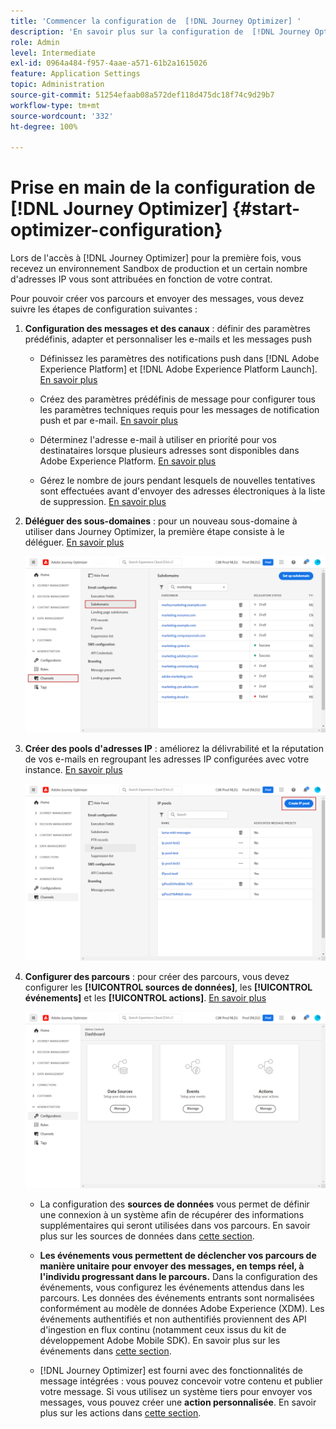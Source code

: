 ```yaml
---
title: 'Commencer la configuration de  [!DNL Journey Optimizer] '
description: 'En savoir plus sur la configuration de  [!DNL Journey Optimizer] '
role: Admin
level: Intermediate
exl-id: 0964a484-f957-4aae-a571-61b2a1615026
feature: Application Settings
topic: Administration
source-git-commit: 51254efaab08a572def118d475dc18f74c9d29b7
workflow-type: tm+mt
source-wordcount: '332'
ht-degree: 100%

---
```



# Prise en main de la configuration de [!DNL Journey Optimizer] {#start-optimizer-configuration}

Lors de l&#39;accès à [!DNL Journey Optimizer] pour la première fois, vous recevez un environnement Sandbox de production et un certain nombre d&#39;adresses IP vous sont attribuées en fonction de votre contrat.

Pour pouvoir créer vos parcours et envoyer des messages, vous devez suivre les étapes de configuration suivantes :

1. **Configuration des messages et des canaux** : définir des paramètres prédéfinis, adapter et personnaliser les e-mails et les messages push

   * Définissez les paramètres des notifications push dans [!DNL Adobe Experience Platform] et [!DNL Adobe Experience Platform Launch]. [En savoir plus](../messages/push-gs.md)

   * Créez des paramètres prédéfinis de message pour configurer tous les paramètres techniques requis pour les messages de notification push et par e-mail. [En savoir plus](message-presets.md)

   * Déterminez l&#39;adresse e-mail à utiliser en priorité pour vos destinataires lorsque plusieurs adresses sont disponibles dans Adobe Experience Platform. [En savoir plus](primary-email-addresses.md)

   * Gérez le nombre de jours pendant lesquels de nouvelles tentatives sont effectuées avant d&#39;envoyer des adresses électroniques à la liste de suppression. [En savoir plus](manage-suppression-list.md)

   <!--
    * Understand push notification flow. [Learn more](../messages/push-gs.md)
    -->

1. **Déléguer des sous-domaines** : pour un nouveau sous-domaine à utiliser dans Journey Optimizer, la première étape consiste à le déléguer. [En savoir plus](about-subdomain-delegation.md)

   ![](../assets/subdomain.png)

1. **Créer des pools d&#39;adresses IP** : améliorez la délivrabilité et la réputation de vos e-mails en regroupant les adresses IP configurées avec votre instance. [En savoir plus](ip-pools.md)

   ![](../assets/ip-pool.png)

1. **Configurer des parcours** : pour créer des parcours, vous devez configurer les **[!UICONTROL sources de données]**, les **[!UICONTROL événements]** et les **[!UICONTROL actions]**. [En savoir plus](about-data-sources-events-actions.md)

   ![](../assets/admin-menu.png)

   * La configuration des **sources de données** vous permet de définir une connexion à un système afin de récupérer des informations supplémentaires qui seront utilisées dans vos parcours. En savoir plus sur les sources de données dans [cette section](../datasource/about-data-sources.md).

   * **Les événements vous permettent de déclencher vos parcours de manière unitaire pour envoyer des messages, en temps réel, à l&#39;individu progressant dans le parcours.** Dans la configuration des événements, vous configurez les événements attendus dans les parcours. Les données des événements entrants sont normalisées conformément au modèle de données Adobe Experience (XDM). Les événements authentifiés et non authentifiés proviennent des API d&#39;ingestion en flux continu (notamment ceux issus du kit de développement Adobe Mobile SDK). En savoir plus sur les événements dans [cette section](../event/about-events.md).

   * [!DNL Journey Optimizer] est fourni avec des fonctionnalités de message intégrées : vous pouvez concevoir votre contenu et publier votre message. Si vous utilisez un système tiers pour envoyer vos messages, vous pouvez créer une **action personnalisée**. En savoir plus sur les actions dans [cette section](../action/action.md).